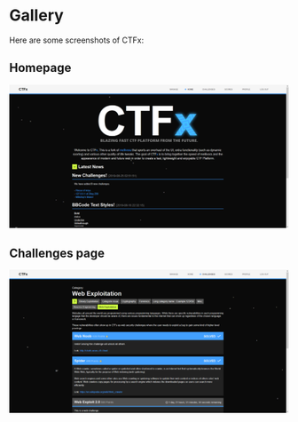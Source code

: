 Gallery
=========

Here are some screenshots of CTFx:

## Homepage
<p align="center">
  <img src="readme-img/home.png" width="640" alt="CTFx home"/>
</p>

## Challenges page
<p align="center">
  <img src="readme-img/challenges.png" width="640" alt="Challenges page"/>
</p>